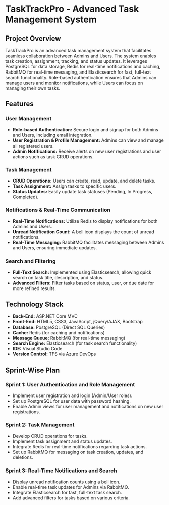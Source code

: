 # TaskTrackPro - Advanced Task Management System

## Project Overview
TaskTrackPro is an advanced task management system that facilitates seamless collaboration between Admins and Users. The system enables task creation, assignment, tracking, and status updates. It leverages PostgreSQL for data storage, Redis for real-time notifications and caching, RabbitMQ for real-time messaging, and Elasticsearch for fast, full-text search functionality. Role-based authentication ensures that Admins can manage users and monitor notifications, while Users can focus on managing their own tasks.

## Features

### User Management
- **Role-based Authentication:** Secure login and signup for both Admins and Users, including email integration.
- **User Registration & Profile Management:** Admins can view and manage all registered users.
- **Admin Notifications:** Receive alerts on new user registrations and user actions such as task CRUD operations.

### Task Management
- **CRUD Operations:** Users can create, read, update, and delete tasks.
- **Task Assignment:** Assign tasks to specific users.
- **Status Updates:** Easily update task statuses (Pending, In Progress, Completed).

### Notifications & Real-Time Communication
- **Real-Time Notifications:** Utilize Redis to display notifications for both Admins and Users.
- **Unread Notification Count:** A bell icon displays the count of unread notifications.
- **Real-Time Messaging:** RabbitMQ facilitates messaging between Admins and Users, ensuring immediate updates.

### Search and Filtering
- **Full-Text Search:** Implemented using Elasticsearch, allowing quick search on task title, description, and status.
- **Advanced Filters:** Filter tasks based on status, user, or due date for more refined results.

## Technology Stack
- **Back-End:** ASP.NET Core MVC
- **Front-End:** HTML5, CSS3, JavaScript, jQuery/AJAX, Bootstrap
- **Database:** PostgreSQL (Direct SQL Queries)
- **Cache:** Redis (for caching and notifications)
- **Message Queue:** RabbitMQ (for real-time messaging)
- **Search Engine:** Elasticsearch (for task search functionality)
- **IDE:** Visual Studio Code
- **Version Control:** TFS via Azure DevOps

## Sprint-Wise Plan

### Sprint 1: User Authentication and Role Management
- Implement user registration and login (Admin/User roles).
- Set up PostgreSQL for user data with password hashing.
- Enable Admin views for user management and notifications on new user registrations.

### Sprint 2: Task Management
- Develop CRUD operations for tasks.
- Implement task assignment and status updates.
- Integrate Redis for real-time notifications regarding task actions.
- Set up RabbitMQ for messaging on task creation, updates, and deletions.

### Sprint 3: Real-Time Notifications and Search
- Display unread notification counts using a bell icon.
- Enable real-time task updates for Admins via RabbitMQ.
- Integrate Elasticsearch for fast, full-text task search.
- Add advanced filters for tasks based on various criteria.


